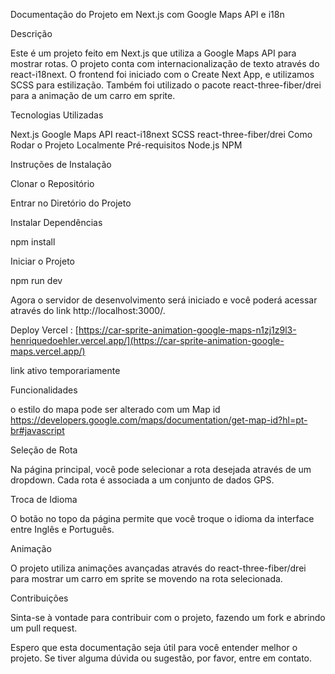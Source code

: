 Documentação do Projeto em Next.js com Google Maps API e i18n

Descrição

Este é um projeto feito em Next.js que utiliza a Google Maps API para mostrar rotas. O projeto conta com internacionalização de texto através do react-i18next. O frontend foi iniciado com o Create Next App, e utilizamos SCSS para estilização. Também foi utilizado o pacote react-three-fiber/drei para a animação de um carro em sprite.

Tecnologias Utilizadas

Next.js
Google Maps API
react-i18next
SCSS
react-three-fiber/drei
Como Rodar o Projeto Localmente
Pré-requisitos
Node.js
NPM

Instruções de Instalação

Clonar o Repositório

Entrar no Diretório do Projeto

Instalar Dependências

npm install

Iniciar o Projeto

npm run dev

Agora o servidor de desenvolvimento será iniciado e você poderá acessar através do link http://localhost:3000/.

Deploy Vercel :
[https://car-sprite-animation-google-maps-n1zj1z9l3-henriquedoehler.vercel.app/](https://car-sprite-animation-google-maps.vercel.app/)

link ativo temporariamente

Funcionalidades

o estilo do mapa pode ser alterado com um Map id https://developers.google.com/maps/documentation/get-map-id?hl=pt-br#javascript

Seleção de Rota

Na página principal, você pode selecionar a rota desejada através de um dropdown. Cada rota é associada a um conjunto de dados GPS.

Troca de Idioma

O botão no topo da página permite que você troque o idioma da interface entre Inglês e Português.

Animação

O projeto utiliza animações avançadas através do react-three-fiber/drei para mostrar um carro em sprite se movendo na rota selecionada.

Contribuições

Sinta-se à vontade para contribuir com o projeto, fazendo um fork e abrindo um pull request.

Espero que esta documentação seja útil para você entender melhor o projeto. Se tiver alguma dúvida ou sugestão, por favor, entre em contato.

